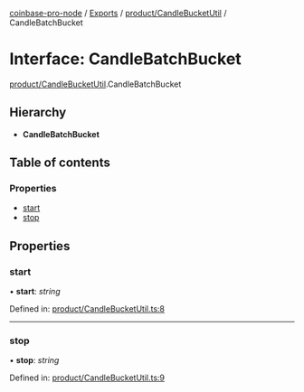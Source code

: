 [coinbase-pro-node](../../README.md) / [Exports](../../modules.md) / [product/CandleBucketUtil](../../modules/product_candlebucketutil.md) / CandleBatchBucket

# Interface: CandleBatchBucket

[product/CandleBucketUtil](../../modules/product_candlebucketutil.md).CandleBatchBucket

## Hierarchy

- **CandleBatchBucket**

## Table of contents

### Properties

- [start](candlebucketutil.candlebatchbucket.md#start)
- [stop](candlebucketutil.candlebatchbucket.md#stop)

## Properties

### start

• **start**: _string_

Defined in: [product/CandleBucketUtil.ts:8](https://github.com/bennycode/coinbase-pro-node/blob/aa07e6d/src/product/CandleBucketUtil.ts#L8)

---

### stop

• **stop**: _string_

Defined in: [product/CandleBucketUtil.ts:9](https://github.com/bennycode/coinbase-pro-node/blob/aa07e6d/src/product/CandleBucketUtil.ts#L9)

